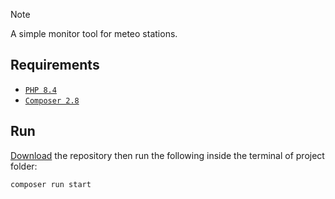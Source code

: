 > [!NOTE]
> A simple monitor tool for meteo stations.

## Requirements

- [`PHP 8.4`](https://www.php.net/downloads.php)
- [`Composer 2.8`](https://getcomposer.org/download)

## Run
[Download](https://github.com/bogdancondorachi/monitor-meteo-stations/archive/refs/heads/main.zip) the repository then run the following inside the terminal of project folder:
```bash
composer run start
```
